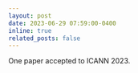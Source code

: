 ```yaml
---
layout: post
date: 2023-06-29 07:59:00-0400
inline: true
related_posts: false
---
```


One paper accepted to ICANN 2023.
